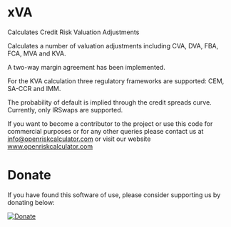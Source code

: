 # xVA
Calculates Credit Risk Valuation Adjustments

Calculates a number of valuation adjustments including CVA, DVA, FBA, FCA, MVA and KVA. 

A two-way margin agreement has been implemented. 

For the KVA calculation three regulatory frameworks are supported: CEM, SA-CCR and IMM. 

The probability of default is implied through the credit spreads curve. Currently, only IRSwaps are supported.

If you want to become a contributor to the project or use this code for commercial purposes or for any other queries please contact us at info@openriskcalculator.com or visit our website www.openriskcalculator.com

# Donate 

If you have found this software of use, please consider supporting us by donating below:

[![Donate](https://img.shields.io/badge/Donate-PayPal-green.svg)](https://www.paypal.com/cgi-bin/webscr?cmd=_s-xclick&hosted_button_id=8HBDDB9MHXUTA)
